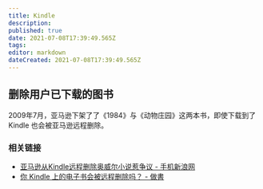 ```yaml
---
title: Kindle
description: 
published: true
date: 2021-07-08T17:39:49.565Z
tags: 
editor: markdown
dateCreated: 2021-07-08T17:39:49.565Z
---
```


## 删除用户已下载的图书

2009年7月，亚马逊下架了了《1984》与《动物庄园》这两本书，即使下载到了 Kindle 也会被亚马逊远程删除。

### 相关链接

+ [亚马逊从Kindle远程删除奥威尔小说惹争议 - 手机新浪网](https://web.archive.org/web/20210702053241/https://finance.sina.cn/usstock/hlwgs/2009-07-18/tech-ichmifpy5776780.d.html?fromtech=1)
+ [你 Kindle 上的电子书会被远程删除吗？ - 做書](https://web.archive.org/web/20210225165712if_/https://zuoshu.com/d/24-kindle)
